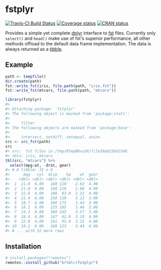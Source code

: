 
<!-- README.md is generated from README.Rmd. Please edit that file -->
fstplyr
=======

[![Travis-CI Build Status](https://travis-ci.org/krlmlr/fstplyr.svg?branch=master)](https://travis-ci.org/krlmlr/fstplyr) [![Coverage status](https://codecov.io/gh/krlmlr/fstplyr/branch/master/graph/badge.svg)](https://codecov.io/github/krlmlr/fstplyr?branch=master) [![CRAN status](http://www.r-pkg.org/badges/version/fstplyr)](https://cran.r-project.org/package=fstplyr)

Provides a simple yet complete [dplyr](http://dplyr.tidyverse.org/) interface to [fst](http://www.fstpackage.org/) files. Currently only `select()` and `head()` make use of fst's superior performance, all other methods offload to the default data frame implementation. The data is always returned as a [tibble](http://tibble.tidyverse.org/).

Example
-------

``` r
path <- tempfile()
dir.create(path)
fst::write_fst(iris, file.path(path, "iris.fst"))
fst::write_fst(mtcars, file.path(path, "mtcars"))

library(fstplyr)
#> 
#> Attaching package: 'fstplyr'
#> The following object is masked from 'package:stats':
#> 
#>     filter
#> The following objects are masked from 'package:base':
#> 
#>     intersect, setdiff, setequal, union
src <- src_fst(path)
src
#> src:  fst files in /tmp/RtmpBbvo3X/file30ab250d15d6
#> tbls: iris, mtcars
tbl(src, "mtcars") %>%
  select(mpg:wt, -drat, gear)
#> # A tibble: 32 x 6
#>      mpg   cyl  disp    hp    wt  gear
#>    <dbl> <dbl> <dbl> <dbl> <dbl> <dbl>
#>  1  21.0  6.00   160 110    2.62  4.00
#>  2  21.0  6.00   160 110    2.88  4.00
#>  3  22.8  4.00   108  93.0  2.32  4.00
#>  4  21.4  6.00   258 110    3.22  3.00
#>  5  18.7  8.00   360 175    3.44  3.00
#>  6  18.1  6.00   225 105    3.46  3.00
#>  7  14.3  8.00   360 245    3.57  3.00
#>  8  24.4  4.00   147  62.0  3.19  4.00
#>  9  22.8  4.00   141  95.0  3.15  4.00
#> 10  19.2  6.00   168 123    3.44  4.00
#> # ... with 22 more rows
```

Installation
------------

``` r
# install.packages("remotes")
remotes::install_github("krlmlr/fstplyr")
```
